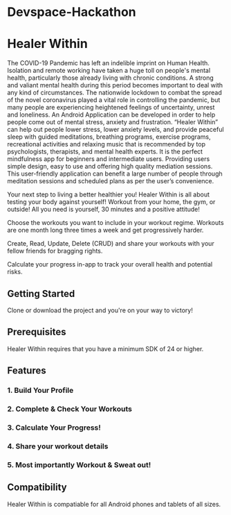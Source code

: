 # Devspace-Hackathon

# Healer Within

The COVID-19 Pandemic has left an indelible imprint on Human
Health. Isolation and remote working have taken a huge toll on people's
mental health, particularly those already living with chronic conditions.
A strong and valiant mental health during this period becomes
important to deal with any kind of circumstances. The nationwide
lockdown to combat the spread of the novel coronavirus played a vital
role in controlling the pandemic, but many people are experiencing
heightened feelings of uncertainty, unrest and loneliness. An Android
Application can be developed in order to help people come out of mental
stress, anxiety and frustration. “Healer Within” can help out people
lower stress, lower anxiety levels, and provide peaceful sleep with
guided meditations, breathing programs, exercise programs,
recreational activities and relaxing music that is recommended by top
psychologists, therapists, and mental health experts. It is the perfect
mindfulness app for beginners and intermediate users. Providing users
simple design, easy to use and offering high quality mediation sessions.
This user-friendly application can benefit a large number of people
through meditation sessions and scheduled plans as per the user’s
convenience.

Your next step to living a better healthier you!
Healer Within is all about testing your body against yourself! Workout from your home, the gym, or outside!
All you need is yourself, 30 minutes and a positive attitude!

Choose the workouts you want to include in your workout regime.
Workouts are one month long three times a week and get progressively harder.

Create, Read, Update, Delete (CRUD) and share your workouts with your fellow friends for bragging rights.

Calculate your progress in-app to track your overall health and potential risks.



## Getting Started

Clone or download the project and you're on your way to victory!


## Prerequisites

Healer Within requires that you have a minimum SDK of 24 or higher.


## Features

### 1. Build Your Profile


### 2. Complete & Check Your Workouts


### 3. Calculate Your Progress!


### 4. Share your workout details


### 5. Most importantly Workout & Sweat out!


## Compatibility


Healer Within is compatiable for all Android phones and tablets of all sizes.



